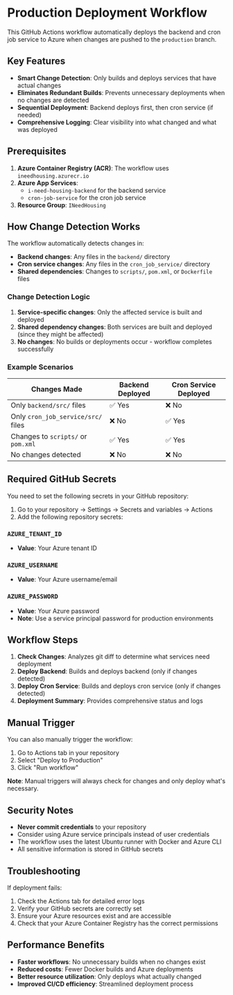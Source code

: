 # Production Deployment Workflow

This GitHub Actions workflow automatically deploys the backend and cron job service to Azure when changes are pushed to the `production` branch.

## Key Features

- **Smart Change Detection**: Only builds and deploys services that have actual changes
- **Eliminates Redundant Builds**: Prevents unnecessary deployments when no changes are detected
- **Sequential Deployment**: Backend deploys first, then cron service (if needed)
- **Comprehensive Logging**: Clear visibility into what changed and what was deployed

## Prerequisites

1. **Azure Container Registry (ACR)**: The workflow uses `ineedhousing.azurecr.io`
2. **Azure App Services**:
   - `i-need-housing-backend` for the backend service
   - `cron-job-service` for the cron job service
3. **Resource Group**: `INeedHousing`

## How Change Detection Works

The workflow automatically detects changes in:

- **Backend changes**: Any files in the `backend/` directory
- **Cron service changes**: Any files in the `cron_job_service/` directory  
- **Shared dependencies**: Changes to `scripts/`, `pom.xml`, or `Dockerfile` files

### Change Detection Logic

1. **Service-specific changes**: Only the affected service is built and deployed
2. **Shared dependency changes**: Both services are built and deployed (since they might be affected)
3. **No changes**: No builds or deployments occur - workflow completes successfully

### Example Scenarios

| Changes Made | Backend Deployed | Cron Service Deployed |
|--------------|------------------|----------------------|
| Only `backend/src/` files | ✅ Yes | ❌ No |
| Only `cron_job_service/src/` files | ❌ No | ✅ Yes |
| Changes to `scripts/` or `pom.xml` | ✅ Yes | ✅ Yes |
| No changes detected | ❌ No | ❌ No |

## Required GitHub Secrets

You need to set the following secrets in your GitHub repository:

1. Go to your repository → Settings → Secrets and variables → Actions
2. Add the following repository secrets:

### `AZURE_TENANT_ID`

- **Value**: Your Azure tenant ID

### `AZURE_USERNAME`

- **Value**: Your Azure username/email

### `AZURE_PASSWORD`

- **Value**: Your Azure password
- **Note**: Use a service principal password for production environments

## Workflow Steps

1. **Check Changes**: Analyzes git diff to determine what services need deployment
2. **Deploy Backend**: Builds and deploys backend (only if changes detected)
3. **Deploy Cron Service**: Builds and deploys cron service (only if changes detected)
4. **Deployment Summary**: Provides comprehensive status and logs

## Manual Trigger

You can also manually trigger the workflow:

1. Go to Actions tab in your repository
2. Select "Deploy to Production"
3. Click "Run workflow"

**Note**: Manual triggers will always check for changes and only deploy what's necessary.

## Security Notes

- **Never commit credentials** to your repository
- Consider using Azure service principals instead of user credentials
- The workflow uses the latest Ubuntu runner with Docker and Azure CLI
- All sensitive information is stored in GitHub secrets

## Troubleshooting

If deployment fails:

1. Check the Actions tab for detailed error logs
2. Verify your GitHub secrets are correctly set
3. Ensure your Azure resources exist and are accessible
4. Check that your Azure Container Registry has the correct permissions

## Performance Benefits

- **Faster workflows**: No unnecessary builds when no changes exist
- **Reduced costs**: Fewer Docker builds and Azure deployments
- **Better resource utilization**: Only deploys what actually changed
- **Improved CI/CD efficiency**: Streamlined deployment process 